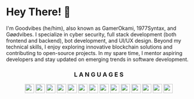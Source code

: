 # Hey There! 👋
I'm Goodvibes (he/him), also known as GamerOkami, 1977Syntax, and Gøødvibes. I specialize in cyber security, full stack development (both frontend and backend), bot development, and UI/UX design. Beyond my technical skills, I enjoy exploring innovative blockchain solutions and contributing to open-source projects. In my spare time, I mentor aspiring developers and stay updated on emerging trends in software development.
<div align="center" id="languages">
    <h3>
        L A N G U A G E S
    </h3>
    <a href="https://www.swift.org/">
        <img src="https://skillicons.dev/icons?i=swift&theme=dark" height="25" width="25"></a>
    <a href="https://learn.microsoft.com/dotnet/csharp">
        <img src="https://skillicons.dev/icons?i=cs&theme=dark" height="25" width="25"></a>
    <a href="https://cplusplus.com/">
        <img src="https://skillicons.dev/icons?i=cpp&theme=dark" height="25" width="25"></a>
    </a>
      <a href="https://www.programiz.com/c-programming">
        <img src="https://skillicons.dev/icons?i=c&theme=dark" height="25" width="25"></a>
    </a>
    <a href="https://www.w3.org/css">
        <img src="https://skillicons.dev/icons?i=css&theme=dark" height="25" width="25"></a>
    </a>
    <a href="https://www.w3.org/html">
        <img src="https://skillicons.dev/icons?i=html&theme=dark" height="25" width="25"></a>
    </a>
    <a href="https://java.com">
        <img src="https://skillicons.dev/icons?i=java&theme=dark" height="25" width="25"></a>
    </a>
    <a href="https://developer.mozilla.org/JavaScript">
        <img src="https://skillicons.dev/icons?i=js&theme=dark" height="25" width="25"></a>
    </a>
    <a href="https://mongodb.com/">
        <img src="https://skillicons.dev/icons?i=mongodb&theme=dark" height="25" width="25"></a>
    </a>
    <a href="https://mysql.com">
        <img src="https://skillicons.dev/icons?i=mysql&theme=dark" height="25" width="25"></a>
    <a href="https://nodejs.org/en">
        <img src="https://skillicons.dev/icons?i=nodejs&theme=dark" height="25" width="25"></a>
    </a>
    <a href="https://python.org">
        <img src="https://skillicons.dev/icons?i=py&theme=dark" height="25" width="25"></a>
    </a>
    <a href="https://lua.org">
        <img src="https://skillicons.dev/icons?i=lua&theme=dark" height="25" width="25"></a>
    </a>
      </a>
    <a href="https://php.net">
        <img src="https://skillicons.dev/icons?i=php&theme=dark" height="25" width="25"></a>
    </a>
</div>

